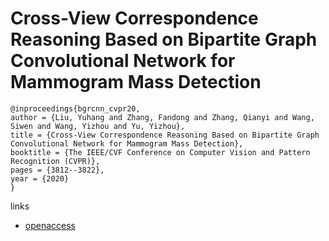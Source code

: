 # Cross-View Correspondence Reasoning Based on Bipartite Graph Convolutional Network for Mammogram Mass Detection

```
@inproceedings{bgrcnn_cvpr20,
author = {Liu, Yuhang and Zhang, Fandong and Zhang, Qianyi and Wang, Siwen and Wang, Yizhou and Yu, Yizhou},
title = {Cross-View Correspondence Reasoning Based on Bipartite Graph Convolutional Network for Mammogram Mass Detection},
booktitle = {The IEEE/CVF Conference on Computer Vision and Pattern Recognition (CVPR)},
pages = {3812--3822},
year = {2020}
}
```

links
- [openaccess](http://openaccess.thecvf.com/content_CVPR_2020/html/Liu_Cross-View_Correspondence_Reasoning_Based_on_Bipartite_Graph_Convolutional_Network_for_CVPR_2020_paper.html)
